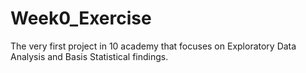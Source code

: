# Week0_Exercise
The very first project in 10 academy that focuses on Exploratory Data Analysis and Basis Statistical findings. 
